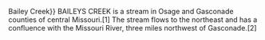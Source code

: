 Bailey Creek}} BAILEYS CREEK is a stream in Osage and Gasconade counties of central Missouri.[1] The stream flows to the northeast and has a confluence with the Missouri River, three miles northwest of Gasconade.[2]
